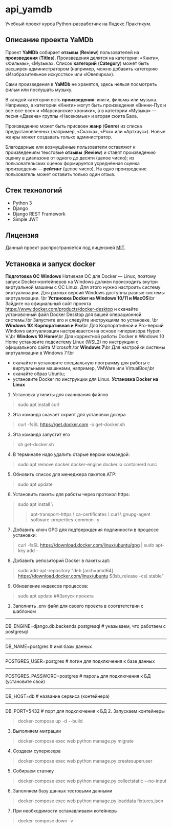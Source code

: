 # api_yamdb

Учебный проект курса Python-разработчик на Яндекс.Практикум.

## Описание проекта YaMDb

Проект **YaMDb** собирает **отзывы** (**Review**) пользователей на 
**произведения** (**Titles**). 
Произведения делятся на категории: «Книги», «Фильмы», «Музыка». Список 
**категорий** (**Category**) может быть расширен администратором (например, 
можно добавить категорию «Изобразительное искусство» или «Ювелирка»).

Сами произведения в **YaMDb** не хранятся, здесь нельзя посмотреть фильм или 
послушать музыку.

В каждой категории есть **произведения**: книги, фильмы или музыка. Например, 
в категории «Книги» могут быть произведения «Винни-Пух и все-все-все» и 
«Марсианские хроники», а в категории «Музыка» — песня «Давеча» группы 
«Насекомые» и вторая сюита Баха.

Произведению может быть присвоен **жанр** (**Genre**) из списка 
предустановленных (например, «Сказка», «Рок» или «Артхаус»). Новые жанры может 
создавать только администратор.

Благодарные или возмущённые пользователи оставляют к произведениям текстовые 
**отзывы** (**Review**) и ставят произведению оценку в диапазоне от одного до 
десяти (целое число); из пользовательских оценок формируется усреднённая оценка 
произведения — **рейтинг** (целое число). На одно произведение пользователь 
может оставить только один отзыв.

## Стек технологий

- Python 3
- Django
- Django REST Framework
- Simple JWT

## Лицензия

Данный проект распространяется под лицензией [MIT](http://opensource.org/licenses/MIT).

## Установка и запуск docker
**Подготовка ОС Windows**
Нативная ОС для Docker — Linux, поэтому запуск Docker-контейнеров на Windows должен происходить внутри виртуальной машины с ОС Linux. Для этого нужно настроить систему виртуализации. Для разных версий Windows доступны разные системы виртуализации. \br
**Установка Docker на Windows 10/11 и MacOS**\br
Зайдите на официальный сайт проекта https://www.docker.com/products/docker-desktop и скачайте установочный файл Docker Desktop для вашей операционной системы.\br
Запустите его и следуйте инструкциям по установке. \br
**Windows 10: Корпоративная и Pro**\br
Для Корпоративной и Pro-версий Windows виртуализация настраивается на основе гипервизора Hyper-V.\br
**Windows 10 Home**\br
Для корректной работы Docker в Windows 10 Home установите подсистему Linux (WSL2) по инструкции с официального сайта Microsoft.\br
**Windows 7**\br
Для настройки системы виртуализации в Windows 7:\br
- скачайте и установите специальную программу для работы с виртуальными машинами, например, VMWare или VirtualBox;\br
- скачайте образ Ubuntu;
- установите Docker по инструкции для Linux.
**Установка Docker на Linux**
1. Установка утилиты для скачивания файлов
>sudo apt install curl
2. Эта команда скачает скрипт для установки докера
>curl -fsSL https://get.docker.com -o get-docker.sh
3. Эта команда запустит его
>sh get-docker.sh  
4. В терминале надо удалить старые версии командой:
>sudo apt remove docker docker-engine docker.io containerd runc
5. Обновить список для менеджера пакетов ATP:
>sudo apt update 
6. Установить пакеты для работы через протокол https:
>sudo apt install \\
  >>apt-transport-https \\
  >>ca-certificates \\
  >>curl \\
  >>gnupg-agent \
  >>software-properties-common -y
7. Добавить ключ GPG для подтверждения подлинности в процессе установки:
>curl -fsSL https://download.docker.com/linux/ubuntu/gpg | sudo apt-key add -
8. Добавить репозиторий Docker в пакеты apt:
>sudo add-apt-repository "deb [arch=amd64] https://download.docker.com/linux/ubuntu $(lsb_release -cs) stable" 
9. Обновление индексов процессов:
>sudo apt update 
##Запуск проекта

1. Заполнить .env файл для своего проекта в соотвтетствии с шаблоном
***
DB_ENGINE=django.db.backends.postgresql # указываем, что работаем с postgresql
***
DB_NAME=postgres # имя базы данных
***
POSTGRES_USER=postgres # логин для подключения к базе данных
***
POSTGRES_PASSWORD=postgres # пароль для подключения к БД (установите свой)
***
DB_HOST=db # название сервиса (контейнера)
***
DB_PORT=5432 # порт для подключения к БД 
2. Запускаем контейнеры
>docker-compose up -d --build
3. Выполняем миграции
>docker-compose exec web python manage.py migrate
4. Создаем суперюзера
>docker-compose exec web python manage.py createsuperuser
5. Собираем статику
>docker-compose exec web python manage.py collectstatic --no-input
6. Заполняем базу данных тестовыми данными
>docker-compose exec web python manage.py loaddata fixtures.json
7. При необходимости останавливаем котейнеры
>docker-compose down -v 
